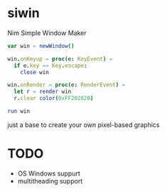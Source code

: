 # siwin
Nim Simple Window Maker

```nim
var win = newWindow()

win.onKeyup = proc(e: KeyEvent) =
  if e.key == Key.escape:
    close win

win.onRender = proc(e: RenderEvent) =
  let r = render win
  r.clear color(0xFF202020)

run win
```

just a base to create your own pixel-based graphics

# TODO
* OS Windows suppurt
* multitheading support
